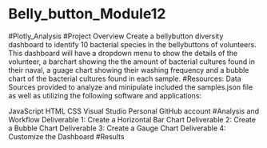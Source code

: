 # Belly_button_Module12
#Plotly_Analysis
#Project Overview
Create a bellybutton diversity dashboard to identify 10 bacterial species in the bellybuttons of volunteers.
This dashboard will have a dropdown menu to show the details of the volunteer, a barchart showing the the amount of bacterial cultures found in their naval,
a guage chart showing their washing frequency and a bubble chart of the bacterial cultures found in each sample.
#Resources:
Data Sources provided to analyze and minipulate included the samples.json file as well as utilizing the following software and applications:

JavaScript
HTML
CSS
Visual Studio
Personal GitHub account
#Analysis and Workflow
Deliverable 1: Create a Horizontal Bar Chart
Deliverable 2: Create a Bubble Chart
Deliverable 3: Create a Gauge Chart 
Deliverable 4: Customize the Dashboard
#Results



